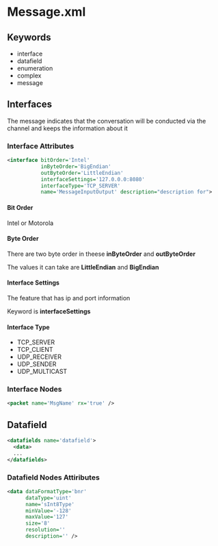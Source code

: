 # Message.xml

## Keywords
- interface
- datafield
- enumeration
- complex
- message

## Interfaces
The message indicates that the conversation will be conducted via the channel and keeps the information about it

### Interface Attributes
```xml
<interface bitOrder='Intel' 
           inByteOrder='BigEndian' 
           outByteOrder='LittleEndian' 
           interfaceSettings='127.0.0.0:8080' 
           interfaceType='TCP_SERVER' 
           name='MessageInputOutput' description="description for">
```

#### Bit Order
Intel or Motorola

#### Byte Order
There are two byte order in theese **inByteOrder** and **outByteOrder**

The values it can take are **LittleEndian** and **BigEndian**

#### Interface Settings
The feature that has ip and port information

Keyword is **interfaceSettings**

#### Interface Type
- TCP_SERVER
- TCP_CLIENT
- UDP_RECEIVER
- UDP_SENDER
- UDP_MULTICAST

### Interface Nodes
```xml
<packet name='MsgName' rx='true' />
```

## Datafield
```xml
<datafields name='datafield'>
  <data>
  ...
</datafields>
```

### Datafield Nodes Attiributes
```xml
<data dataFormatType='bnr' 
      dataType='uint' 
      name='sInt8Type'  
      minValue='-128' 
      maxValue='127' 
      size='8' 
      resolution='' 
      description='' />
```

